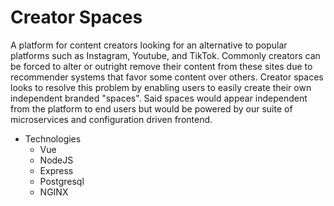 # Creator Spaces
A platform for content creators looking for an alternative to popular platforms such as Instagram, Youtube, and TikTok. Commonly creators can be forced to alter or outright remove their content from these sites due to recommender systems that favor some content over others. Creator spaces looks to resolve this problem by enabling users to easily create their own independent branded "spaces". Said spaces would appear independent from the platform to end users but would be powered by our suite of microservices and configuration driven frontend.

- Technologies
  - Vue
  - NodeJS
  - Express
  - Postgresql
  - NGINX
